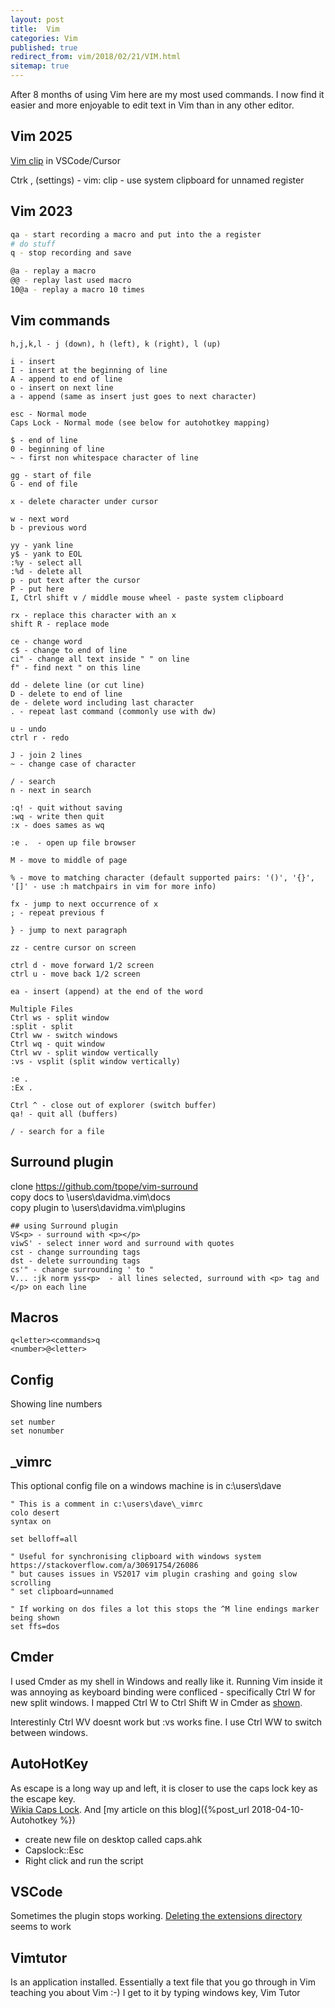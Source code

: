 ```yaml
---
layout: post
title:  Vim
categories: Vim 
published: true 
redirect_from: vim/2018/02/21/VIM.html 
sitemap: true
---
```

After 8 months of using Vim here are my most used commands. I now find it easier and more enjoyable to edit text in Vim than in any other editor.

## Vim 2025

[Vim clip](https://stackoverflow.com/a/61066089/26086) in VSCode/Cursor

Ctrk , (settings) - vim: clip - use system clipboard for unnamed register


## Vim 2023

```bash
qa - start recording a macro and put into the a register
# do stuff
q - stop recording and save

@a - replay a macro
@@ - replay last used macro
10@a - replay a macro 10 times

```

## Vim commands
```
h,j,k,l - j (down), h (left), k (right), l (up) 

i - insert
I - insert at the beginning of line
A - append to end of line
o - insert on next line
a - append (same as insert just goes to next character)

esc - Normal mode
Caps Lock - Normal mode (see below for autohotkey mapping)

$ - end of line
0 - beginning of line
~ - first non whitespace character of line

gg - start of file
G - end of file

x - delete character under cursor

w - next word
b - previous word

yy - yank line
y$ - yank to EOL
:%y - select all
:%d - delete all
p - put text after the cursor
P - put here
I, Ctrl shift v / middle mouse wheel - paste system clipboard

rx - replace this character with an x
shift R - replace mode

ce - change word
c$ - change to end of line
ci" - change all text inside " " on line 
f" - find next " on this line 

dd - delete line (or cut line)
D - delete to end of line
de - delete word including last character
. - repeat last command (commonly use with dw)

u - undo
ctrl r - redo

J - join 2 lines
~ - change case of character

/ - search
n - next in search

:q! - quit without saving
:wq - write then quit
:x - does sames as wq

:e .  - open up file browser

M - move to middle of page

% - move to matching character (default supported pairs: '()', '{}', '[]' - use :h matchpairs in vim for more info)

fx - jump to next occurrence of x
; - repeat previous f

} - jump to next paragraph

zz - centre cursor on screen

ctrl d - move forward 1/2 screen
ctrl u - move back 1/2 screen

ea - insert (append) at the end of the word

Multiple Files
Ctrl ws - split window
:split - split
Ctrl ww - switch windows
Ctrl wq - quit window
Ctrl wv - split window vertically
:vs - vsplit (split window vertically)

:e .
:Ex .

Ctrl ^ - close out of explorer (switch buffer)
qa! - quit all (buffers)

/ - search for a file

```
## Surround plugin
clone https://github.com/tpope/vim-surround  
copy docs to \users\davidma\.vim\docs  
copy plugin to \users\davidma\.vim\plugins  
```
## using Surround plugin
VS<p> - surround with <p></p>
viwS' - select inner word and surround with quotes
cst - change surrounding tags
dst - delete surrounding tags
cs'" - change surrounding ' to "
V... :jk norm yss<p>  - all lines selected, surround with <p> tag and </p> on each line

```
## Macros
```
q<letter><commands>q
<number>@<letter>
```


## Config
Showing line numbers
```
set number
set nonumber
```

## _vimrc
This optional config file on a windows machine is in c:\users\dave
```
" This is a comment in c:\users\dave\_vimrc
colo desert
syntax on

set belloff=all

" Useful for synchronising clipboard with windows system https://stackoverflow.com/a/30691754/26086
" but causes issues in VS2017 vim plugin crashing and going slow scrolling
" set clipboard=unnamed

" If working on dos files a lot this stops the ^M line endings marker being shown
set ffs=dos
```
## Cmder
I used Cmder as my shell in Windows and really like it. Running Vim inside it was annoying as keyboard binding were confliced - specifically Ctrl W for new split windows. I mapped Ctrl W to Ctrl Shift W in Cmder as [shown](https://www.cs.oberlin.edu/~kuperman/help/vim/windows.html).

Interestinly Ctrl WV doesnt work but :vs works fine. I use Ctrl WW to switch between windows.


## AutoHotKey
As escape is a long way up and left, it is closer to use the caps lock key as the escape key.  
[Wikia Caps Lock](http://vim.wikia.com/wiki/Map_caps_lock_to_escape_in_Windows#AutoHotkey). And [my article on this blog]({%post_url 2018-04-10-Autohotkey %})
- create new file on desktop called caps.ahk
- Capslock::Esc  
- Right click and run the script

## VSCode
Sometimes the plugin stops working. [Deleting the extensions directory](https://stackoverflow.com/a/36751445/26086) seems to work

## Vimtutor
Is an application installed. Essentially a text file that you go through in Vim teaching you about Vim :-) I get to it by typing windows key, Vim Tutor
